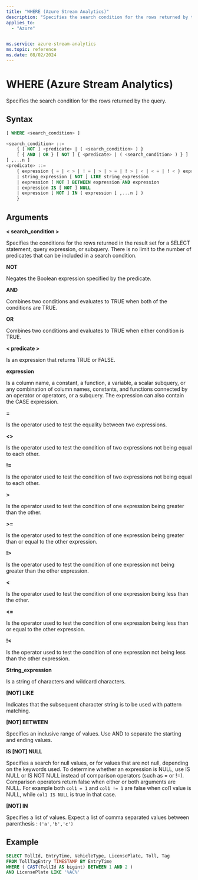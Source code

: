 ```yaml
---
title: "WHERE (Azure Stream Analytics)"
description: "Specifies the search condition for the rows returned by the query. "
applies_to:
  - "Azure"


ms.service: azure-stream-analytics
ms.topic: reference
ms.date: 08/02/2024
---
```

# WHERE (Azure Stream Analytics)
  Specifies the search condition for the rows returned by the query.

 ## Syntax

```SQL
[ WHERE <search_condition> ]

<search_condition> ::=
    { [ NOT ] <predicate> | ( <search_condition> ) }
    [ { AND | OR } [ NOT ] { <predicate> | ( <search_condition> ) } ]
[ ,...n ]
<predicate> ::=
    { expression { = | < > | ! = | > | > = | ! > | < | < = | ! < } expression
    | string_expression [ NOT ] LIKE string_expression
    | expression [ NOT ] BETWEEN expression AND expression
    | expression IS [ NOT ] NULL
    | expression [ NOT ] IN ( expression [ ,...n ] )
    }

```

## Arguments
 **\< search_condition >**

 Specifies the conditions for the rows returned in the result set for a SELECT statement, query expression, or subquery. There is no limit to the number of predicates that can be included in a search condition.

 **NOT**

 Negates the Boolean expression specified by the predicate.

 **AND**

 Combines two conditions and evaluates to TRUE when both of the conditions are TRUE.

 **OR**

 Combines two conditions and evaluates to TRUE when either condition is TRUE.

 **\< predicate >**

 Is an expression that returns TRUE or FALSE.

 **expression**

 Is a column name, a constant, a function, a variable, a scalar subquery, or any combination of column names, constants, and functions connected by an operator or operators, or a subquery. The expression can also contain the CASE expression.

 **=**

 Is the operator used to test the equality between two expressions.

 **<>**

 Is the operator used to test the condition of two expressions not being equal to each other.

 **!=**

 Is the operator used to test the condition of two expressions not being equal to each other.

 **>**

 Is the operator used to test the condition of one expression being greater than the other.

 **>=**

 Is the operator used to test the condition of one expression being greater than or equal to the other expression.

 **!>**

 Is the operator used to test the condition of one expression not being greater than the other expression.

 **<**

 Is the operator used to test the condition of one expression being less than the other.

 **<=**

 Is the operator used to test the condition of one expression being less than or equal to the other expression.

 **!<**

 Is the operator used to test the condition of one expression not being less than the other expression.

 **String_expression**

 Is a string of characters and wildcard characters.

 **[NOT] LIKE**

 Indicates that the subsequent character string is to be used with pattern matching.

 **[NOT] BETWEEN**

 Specifies an inclusive range of values. Use AND to separate the starting and ending values.

 **IS [NOT] NULL**

 Specifies a search for null values, or for values that are not null, depending on the keywords used.
 To determine whether an expression is NULL, use IS NULL or IS NOT NULL instead of comparison operators (such as = or !=). Comparison operators return false when either or both arguments are NULL.
For example both `col1 = 1` and `col1 != 1` are false when col1 value is NULL, while `col1 IS NULL` is true in that case.

 **[NOT] IN**

 Specifies a list of values. Expect a list of comma separated values between parenthesis : `('a','b','c')`

## Example

```SQL
SELECT TollId, EntryTime, VehicleType, LicensePlate, Toll, Tag
FROM TollTagEntry TIMESTAMP BY EntryTime
WHERE ( CAST(TollId AS bigint) BETWEEN 1 AND 2 )
AND LicensePlate LIKE '%AC%'

```
